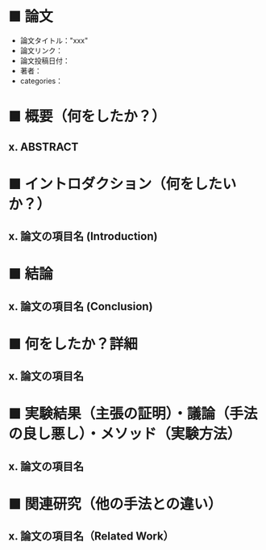 # ■ 論文
- 論文タイトル："xxx"
- 論文リンク：
- 論文投稿日付：
- 著者：
- categories：

# ■ 概要（何をしたか？）

## x. ABSTRACT


# ■ イントロダクション（何をしたいか？）

## x. 論文の項目名 (Introduction)


# ■ 結論

## x. 論文の項目名 (Conclusion)


# ■ 何をしたか？詳細

## x. 論文の項目名


# ■ 実験結果（主張の証明）・議論（手法の良し悪し）・メソッド（実験方法）

## x. 論文の項目名


# ■ 関連研究（他の手法との違い）

## x. 論文の項目名（Related Work）


